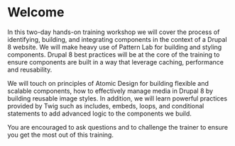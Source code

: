 # Welcome

In this two-day hands-on training workshop we will cover the process of identifying, building, and integrating components in the context of a Drupal 8 website. We will make heavy use of Pattern Lab for building and styling components. Drupal 8 best practices will be at the core of the training to ensure components are built in a way that leverage caching, performance and reusability.

We will touch on principles of Atomic Design for building flexible and scalable components, how to effectively manage media in Drupal 8 by building reusable image styles. In addition, we will learn powerful practices provided by Twig such as includes, embeds, loops, and conditional statements to add advanced logic to the components we build.

You are encouraged to ask questions and to challenge the trainer to ensure you get the most out of this training.

